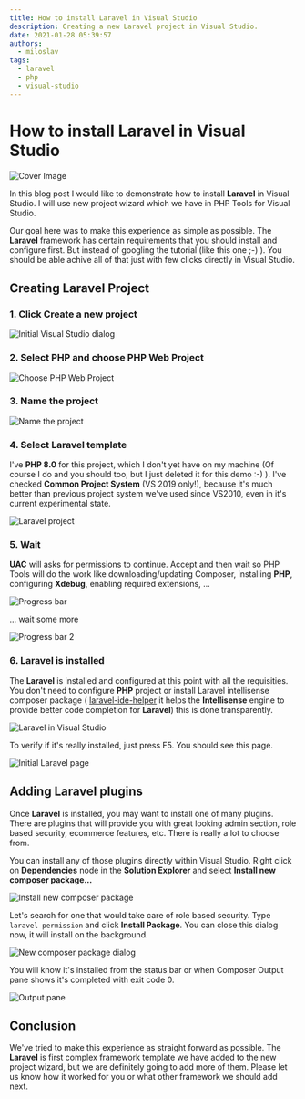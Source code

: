 ```yaml
---
title: How to install Laravel in Visual Studio
description: Creating a new Laravel project in Visual Studio.
date: 2021-01-28 05:39:57
authors:
  - miloslav
tags:
  - laravel
  - php
  - visual-studio
---
```


# How to install Laravel in Visual Studio

![Cover Image](imgs/231px-Laravel.svg.png)

In this blog post I would like to demonstrate how to install **Laravel** in Visual Studio. I will use new project wizard which we have in PHP Tools for Visual Studio. 

<!-- more -->

Our goal here was to make this experience as simple as possible. The **Laravel** framework has certain requirements that you should install and configure first. But instead of googling the tutorial (like this one ;-) ). You should be able achive all of that just with few clicks directly in Visual Studio.

## Creating Laravel Project

### 1. Click Create a new project

![Initial Visual Studio dialog](imgs/Create-new-project.png)

### 2. Select PHP and choose PHP Web Project

![Choose PHP Web Project](imgs/PHPwebProject.png)

### 3. Name the project

![Name the project](imgs/name-the-project.png)

### 4. Select Laravel template

I've **PHP 8.0** for this project, which I don't yet have on my machine (Of course I do and you should too, but I just deleted it for this demo :-) ). I've checked **Common Project System** (VS 2019 only!), because it's much better than previous project system we've used since VS2010, even in it's current experimental state.

![Laravel project](imgs/laravel-project-template.png)

### 5. Wait

**UAC** will asks for permissions to continue. Accept and then wait so PHP Tools will do the work like downloading/updating Composer, installing **PHP**, configuring **Xdebug**, enabling required extensions, ...

![Progress bar](imgs/wait.png)

... wait some more

![Progress bar 2](imgs/wait2.png)

### 6. Laravel is installed

The **Laravel** is installed and configured at this point with all the requisities. You don't need to configure **PHP** project or install Laravel intellisense composer package ( [laravel-ide-helper](github.com/barryvdh/laravel-ide-helper) it helps the **Intellisense** engine to provide better code completion for **Laravel**) this is done transparently.

![Laravel in Visual Studio](imgs/done.png)

To verify if it's really installed, just press <kbr>F5</kbd>. You should see this page.

![Initial Laravel page](imgs/debug.png)

## Adding Laravel plugins

Once **Laravel** is installed, you may want to install one of many plugins. There are plugins that will provide you with great looking admin section, role based security, ecommerce features, etc. There is really a lot to choose from.

You can install any of those plugins directly within Visual Studio. Right click on **Dependencies** node in the **Solution Explorer** and select **Install new composer package...**

![Install new composer package](imgs/add-package.png)

Let's search for one that would take care of role based security. Type `laravel permission` and click **Install Package**. You can close this dialog now, it will install on the background. 

![New composer package dialog](imgs/install-composer-package.png)

You will know it's installed from the status bar or when Composer Output pane shows it's completed with exit code 0.

![Output pane](imgs/plugininstalled.png)

## Conclusion

We've tried to make this experience as straight forward as possible. The **Laravel** is first complex framework template we have added to the new project wizard, but we are definitely going to add more of them. Please let us know how it worked for you or what other framework we should add next.